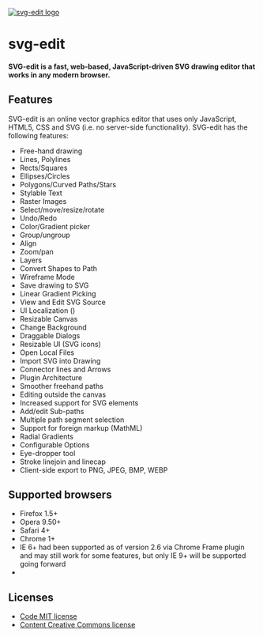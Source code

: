 
[1]: http://rafaelcastrocouto.github.io/svg-edit/svg-edit-2.7/svg-editor.html

[![svg-edit logo](https://sites.google.com/site/rafaelcastrocouto/download/svg.jpg)][1]

svg-edit
==============
#### SVG-edit is a fast, web-based, JavaScript-driven SVG drawing editor that works in any modern browser. ####

Features
------------

SVG-edit is an online vector graphics editor that uses only JavaScript, HTML5, CSS and SVG (i.e. no server-side functionality). SVG-edit has the following features:

 * Free-hand drawing
 * Lines, Polylines
 * Rects/Squares
 * Ellipses/Circles
 * Polygons/Curved Paths/Stars
 * Stylable Text
 * Raster Images
 * Select/move/resize/rotate
 * Undo/Redo
 * Color/Gradient picker
 * Group/ungroup
 * Align
 * Zoom/pan
 * Layers
 * Convert Shapes to Path
 * Wireframe Mode
 * Save drawing to SVG
 * Linear Gradient Picking
 * View and Edit SVG Source
 * UI Localization ()
 * Resizable Canvas
 * Change Background
 * Draggable Dialogs
 * Resizable UI (SVG icons)
 * Open Local Files
 * Import SVG into Drawing
 * Connector lines and Arrows
 * Plugin Architecture
 * Smoother freehand paths
 * Editing outside the canvas
 * Increased support for SVG elements
 * Add/edit Sub-paths
 * Multiple path segment selection
 * Support for foreign markup (MathML)
 * Radial Gradients
 * Configurable Options
 * Eye-dropper tool
 * Stroke linejoin and linecap
 * Client-side export to PNG, JPEG, BMP, WEBP


Supported browsers
-----------

 * Firefox 1.5+
 * Opera 9.50+
 * Safari 4+
 * Chrome 1+
 * IE 6+ had been supported as of version 2.6 via Chrome Frame plugin and may still work for some features, but only IE 9+ will be supported going forward
 * 
 
Licenses
-----------
 * [Code MIT license](http://opensource.org/licenses/mit-license.php)
 * [Content Creative Commons license](http://creativecommons.org/licenses/by-sa/3.0/)

